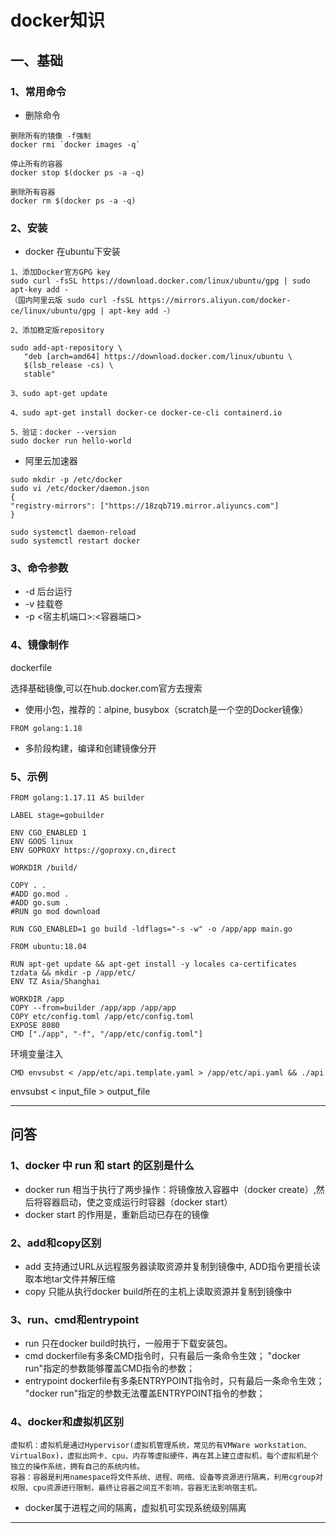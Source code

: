 # docker知识

## 一、基础

### 1、常用命令

+ 删除命令  

```text
删除所有的镜像 -f强制
docker rmi `docker images -q`

停止所有的容器
docker stop $(docker ps -a -q)

删除所有容器
docker rm $(docker ps -a -q)

```

### 2、安装
+ docker 在ubuntu下安装
```text
1、添加Docker官方GPG key
sudo curl -fsSL https://download.docker.com/linux/ubuntu/gpg | sudo apt-key add -
（国内阿里云版 sudo curl -fsSL https://mirrors.aliyun.com/docker-ce/linux/ubuntu/gpg | apt-key add -）

2、添加稳定版repository

sudo add-apt-repository \
   "deb [arch=amd64] https://download.docker.com/linux/ubuntu \
   $(lsb_release -cs) \
   stable"

3、sudo apt-get update

4、sudo apt-get install docker-ce docker-ce-cli containerd.io

5、验证：docker --version
sudo docker run hello-world

```

+ 阿里云加速器
```text
sudo mkdir -p /etc/docker
sudo vi /etc/docker/daemon.json
{
"registry-mirrors": ["https://18zqb719.mirror.aliyuncs.com"]
}

sudo systemctl daemon-reload
sudo systemctl restart docker
```

### 3、命令参数
+ -d 后台运行
+ -v 挂载卷
+ -p <宿主机端口>:<容器端口>

### 4、镜像制作
dockerfile

选择基础镜像,可以在hub.docker.com官方去搜索  
+ 使用小包，推荐的：alpine, busybox（scratch是一个空的Docker镜像）  
```text
FROM golang:1.18
```

+ 多阶段构建，编译和创建镜像分开



### 5、示例
```text
FROM golang:1.17.11 AS builder

LABEL stage=gobuilder

ENV CGO_ENABLED 1
ENV GOOS linux
ENV GOPROXY https://goproxy.cn,direct

WORKDIR /build/

COPY . .
#ADD go.mod .
#ADD go.sum .
#RUN go mod download

RUN CGO_ENABLED=1 go build -ldflags="-s -w" -o /app/app main.go

FROM ubuntu:18.04

RUN apt-get update && apt-get install -y locales ca-certificates tzdata && mkdir -p /app/etc/
ENV TZ Asia/Shanghai

WORKDIR /app
COPY --from=builder /app/app /app/app
COPY etc/config.toml /app/etc/config.toml
EXPOSE 8080
CMD ["./app", "-f", "/app/etc/config.toml"]
```

环境变量注入  
```text
CMD envsubst < /app/etc/api.template.yaml > /app/etc/api.yaml && ./api
```
envsubst < input_file > output_file  



---
## 问答
### 1、docker 中 run 和 start 的区别是什么  
+ docker run 相当于执行了两步操作：将镜像放入容器中（docker create）,然后将容器启动，使之变成运行时容器（docker start）  
+ docker start 的作用是，重新启动已存在的镜像  

### 2、add和copy区别  
+ add 支持通过URL从远程服务器读取资源并复制到镜像中, ADD指令更擅长读取本地tar文件并解压缩
+ copy 只能从执行docker build所在的主机上读取资源并复制到镜像中

### 3、run、cmd和entrypoint
+ run 只在docker build时执行，一般用于下载安装包。
+ cmd dockerfile有多条CMD指令时，只有最后一条命令生效；
  "docker run"指定的参数能够覆盖CMD指令的参数；
+ entrypoint dockerfile有多条ENTRYPOINT指令时，只有最后一条命令生效；
  "docker run"指定的参数无法覆盖ENTRYPOINT指令的参数；

### 4、docker和虚拟机区别
```text
虚拟机：虚拟机是通过Hypervisor(虚拟机管理系统，常见的有VMWare workstation、VirtualBox)，虚拟出网卡、cpu、内存等虚拟硬件，再在其上建立虚拟机，每个虚拟机是个独立的操作系统，拥有自己的系统内核。
容器：容器是利用namespace将文件系统、进程、网络、设备等资源进行隔离，利用cgroup对权限、cpu资源进行限制，最终让容器之间互不影响，容器无法影响宿主机。
```
+ docker属于进程之间的隔离，虚拟机可实现系统级别隔离


---